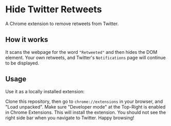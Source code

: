 # Hide Twitter Retweets

A Chrome extension to remove retweets from Twitter.

## How it works

It scans the webpage for the word `"Retweeted"` and then hides the DOM element.
Your own retweets, and Twitter's `Notifications` page will continue to be displayed.

## Usage

Use it as a locally installed extension:

Clone this repository, then go to `chrome://extensions` in your browser, and "Load unpacked". Make sure "Developer mode" at the Top-Right is enabled in Chrome Extensions. This will install the extension. You should not see the right side bar when you navigate to Twitter. Happy browsing!
